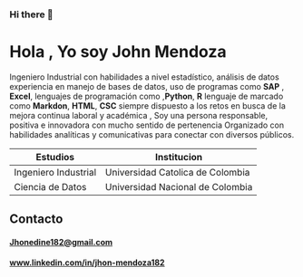 ### Hi there 👋

<!--
**jhonedine/jhonedine** is a ✨ _special_ ✨ repository because its `README.md` (this file) appears on your GitHub profile.

Here are some ideas to get you started:

- 🔭 I’m currently working on ...
- 🌱 I’m currently learning ...
- 👯 I’m looking to collaborate on ...
- 🤔 I’m looking for help with ...
- 💬 Ask me about ...
- 📫 How to reach me: ...
- 😄 Pronouns: ...
- ⚡ Fun fact: ...
-->

# Hola , Yo soy  John Mendoza
Ingeniero Industrial con habilidades a nivel estadístico, análisis de datos experiencia en manejo de bases de datos, uso de programas como **SAP** , **Excel**, lenguajes de programación como  ,**Python**, **R**  lenguaje de marcado como **Markdon**, **HTML**, **CSC** siempre dispuesto a los retos en busca de la mejora continua laboral y académica , Soy una persona responsable, positiva e innovadora con mucho sentido de pertenencia Organizado con habilidades analíticas y comunicativas para conectar con diversos públicos. 



| Estudios               | Institucion |
| ------                 | ------ |
| Ingeniero Industrial   | Universidad Catolica de Colombia |
| Ciencia de Datos       | Universidad Nacional de Colombia |


## Contacto 

#### Jhonedine182@gmail.com
#### www.linkedin.com/in/jhon-mendoza182
